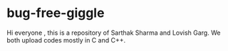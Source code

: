 # bug-free-giggle
Hi everyone , this is a repository of Sarthak Sharma and Lovish Garg. We both upload codes mostly in C and C++. 
